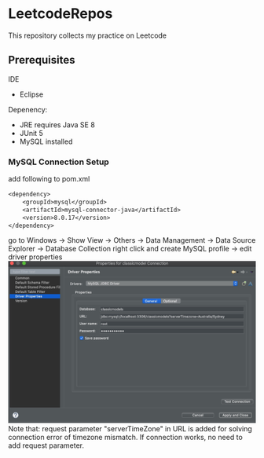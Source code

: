 # LeetcodeRepos

This repository collects my practice on Leetcode

## Prerequisites

IDE
- Eclipse

Depenency: 
- JRE requires Java SE 8
- JUnit 5
- MySQL installed


### MySQL Connection Setup
add following to pom.xml
```
<dependency>
    <groupId>mysql</groupId>
    <artifactId>mysql-connector-java</artifactId>
    <version>8.0.17</version>
</dependency>
```

go to Windows -> Show View -> Others -> Data Management -> Data Source Explorer -> Database Collection
right click and create MySQL profile -> edit driver properties
![here](./supplement/MySQL_Driver_Properties.jpg)
Note that: request parameter "serverTimeZone" in URL is added for solving connection error of timezone mismatch.
If connection works, no need to add request parameter.